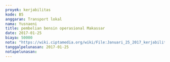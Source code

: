 ```yaml
---
proyek: kerjabilitas
kode: B5
anggaran: Transport lokal
nama: Yusnaeni
title: pembelian bensin operasional Makassar
date: 2017-01-25
biaya: 50000
nota: "https://wiki.ciptamedia.org/wiki/File:Januari_25_2017_kerjabilitas_B5_bensin_neni.jpg"
tanggalpelunasan: 2017-01-25
notapelunasan:
---
```

